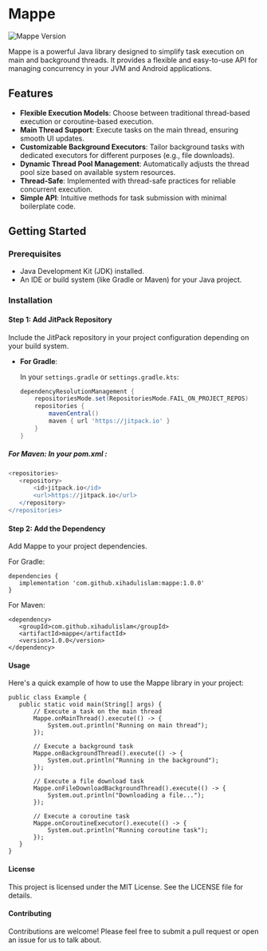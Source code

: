 # Mappe

![Mappe Version](https://jitpack.io/v/xihadulislam/mappe.svg)

Mappe is a powerful Java library designed to simplify task execution on main and background threads. It provides a flexible and easy-to-use API for managing concurrency in your JVM and Android applications.

## Features

- **Flexible Execution Models**: Choose between traditional thread-based execution or coroutine-based execution.
- **Main Thread Support**: Execute tasks on the main thread, ensuring smooth UI updates.
- **Customizable Background Executors**: Tailor background tasks with dedicated executors for different purposes (e.g., file downloads).
- **Dynamic Thread Pool Management**: Automatically adjusts the thread pool size based on available system resources.
- **Thread-Safe**: Implemented with thread-safe practices for reliable concurrent execution.
- **Simple API**: Intuitive methods for task submission with minimal boilerplate code.

## Getting Started

### Prerequisites

- Java Development Kit (JDK) installed.
- An IDE or build system (like Gradle or Maven) for your Java project.

### Installation

#### Step 1: Add JitPack Repository

Include the JitPack repository in your project configuration depending on your build system.

- **For Gradle**:
  
  In your `settings.gradle` or `settings.gradle.kts`:
  
  ```groovy
  dependencyResolutionManagement {
      repositoriesMode.set(RepositoriesMode.FAIL_ON_PROJECT_REPOS)
      repositories {
          mavenCentral()
          maven { url 'https://jitpack.io' }
      }
  }


##### For Maven: In your pom.xml :
 ```groovy
<repositories>
    <repository>
        <id>jitpack.io</id>
        <url>https://jitpack.io</url>
    </repository>
</repositories>
 ```

#### Step 2: Add the Dependency
Add Mappe to your project dependencies.

For Gradle:
 ```
dependencies {
    implementation 'com.github.xihadulislam:mappe:1.0.0'
}
 ```

For Maven:
 ```
<dependency>
    <groupId>com.github.xihadulislam</groupId>
    <artifactId>mappe</artifactId>
    <version>1.0.0</version>
</dependency>
 ```

#### Usage
Here's a quick example of how to use the Mappe library in your project:
 ```
public class Example {
    public static void main(String[] args) {
        // Execute a task on the main thread
        Mappe.onMainThread().execute(() -> {
            System.out.println("Running on main thread");
        });

        // Execute a background task
        Mappe.onBackgroundThread().execute(() -> {
            System.out.println("Running in the background");
        });

        // Execute a file download task
        Mappe.onFileDownloadBackgroundThread().execute(() -> {
            System.out.println("Downloading a file...");
        });
        
        // Execute a coroutine task
        Mappe.onCoroutineExecutor().execute(() -> {
            System.out.println("Running coroutine task");
        });
    }
}
 ```
#### License
This project is licensed under the MIT License. See the LICENSE file for details.


#### Contributing
Contributions are welcome! Please feel free to submit a pull request or open an issue for us to talk about.
